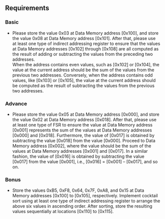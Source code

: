 ## Requirements
### Basic
- Please store the value 0x03 at Data Memory address [0x100], and store the value 0x08 
at Data Memory address [0x101]. After that, please use at least one type of indirect 
addressing register to ensure that the values at Data Memory addresses [0x102] 
through [0x108] are all computed as the result of adding or subtracting the values from 
the preceding two addresses.    
When the address contains even values, such as [0x102] or [0x104], the value at the 
current address should be the sum of the values from the previous two addresses. 
Conversely, when the address contains odd values, like [0x103] or [0x105], the value 
at the current address should be computed as the result of subtracting the values from 
the previous two addresses.
### Advance
- Please store the value 0x05 at Data Memory address [0x000], and store the value 0x02 
at Data Memory address [0x018]. After that, please use at least one type of FSR to 
ensure the value at Data Memory address [0x001] represents the sum of the values at 
Data Memory addresses [0x000] and [0x018]. Furthermore, the value of [0x017] is 
obtained by subtracting the value [0x018] from the value [0x000]. Proceed to Data 
Memory address [0x002], where the value should be the sum of the values at Data 
Memory addresses [0x001] and [0x017]. In a similar fashion, the value of [0x016] is 
obtained by subtracting the value [0x017] from the value [0x001], i.e., [0x016] = 
[0x001] – [0x017], and so on.
### Bonus
- Store the values 0xB5, 0xF8, 0x64, 0x7F, 0xA8, and 0x15 at Data Memory addresses 
[0x100] to [0x105], respectively. Implement cocktail sort using at least one type of 
indirect addressing register to arrange the above six values in ascending order. After 
sorting, store the resulting values sequentially at locations [0x110] to [0x115].  
